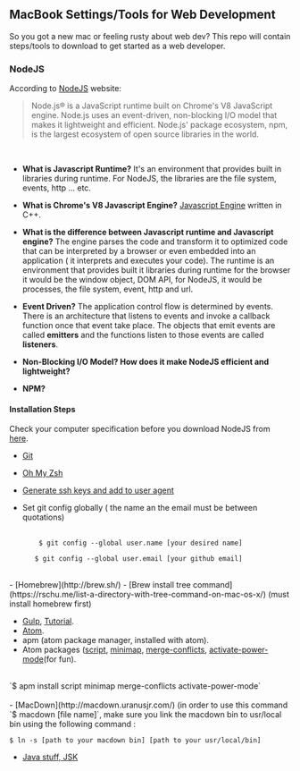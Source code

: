 ## MacBook Settings/Tools for Web Development
So you got a new mac or feeling rusty about web dev? This repo will contain steps/tools to download to get started as a web developer.

### NodeJS

According to [NodeJS](https://nodejs.org/en/) website:

>Node.js® is a JavaScript runtime built on Chrome's V8 JavaScript engine. Node.js uses an event-driven, non-blocking I/O model that makes it lightweight and efficient. Node.js' package ecosystem, npm, is the largest ecosystem of open source libraries in the world.

<br>

 - **What is Javascript Runtime?** It's an environment that provides built in libraries during runtime. For NodeJS, the libraries are  the file system, events, http ... etc.

 - **What is Chrome's V8 Javascript Engine?** [Javascript Engine](https://developers.google.com/v8/) written in C++.

 - **What is the difference between Javascript runtime and Javascript engine?** The engine parses the code and transform it to optimized code that can be interpreted by a browser or even embedded into an application ( it interprets and executes your code). The runtime is an environment that provides built it libraries during runtime for the browser it would be the window object, DOM API, for NodeJS, it would be processes, the file system, event, http and url.

 - **Event Driven?** The application control flow is determined by events. There is an architecture that listens to events and invoke a callback function once that event take place. The objects that emit events are called **emitters** and the functions listen to those events are called **listeners**.

 - **Non-Blocking I/O Model? How does it make NodeJS efficient and lightweight?**


 - **NPM?**

#### Installation Steps
Check your computer specification before you download NodeJS from [here](ttps://nodejs.org/en/download/).

 - [Git](https://git-scm.com/download/mac)
 - [Oh My Zsh](https://github.com/robbyrussell/oh-my-zsh)
 - [Generate ssh keys and add to user agent](https://help.github.com/articles/generating-a-new-ssh-key-and-adding-it-to-the-ssh-agent/)

 - Set git config globally ( the name an the email must be between quotations)<br>
 	<br>
 	```
 		$ git config --global user.name [your desired name]
 	 ```
 	 ```
 	 	$ git config --global user.email [your github email]
 	 ```
 <br>
 - [Homebrew](http://brew.sh/)
 - [Brew install tree command](https://rschu.me/list-a-directory-with-tree-command-on-mac-os-x/) (must install homebrew first)


 - [Gulp](https://www.npmjs.com/package/gulp), [Tutorial](https://travismaynard.com/writing/getting-started-with-gulp).
 - [Atom](https://atom.io/).
 - apm (atom package manager, installed with atom).
 - Atom packages ([script](https://github.com/rgbkrk/atom-script), [minimap](https://github.com/atom-minimap/minimap), [merge-conflicts](https://github.com/smashwilson/merge-conflicts), [activate-power-mode](https://atom.io/packages/activate-power-mode)(for fun).<br>
 <br>
    `$ apm install script minimap merge-conflicts activate-power-mode`
 <br>
 <br>
 - [MacDown](http://macdown.uranusjr.com/) (in order to use this command `$ macdown [file name]`, make sure you link the macdown bin to usr/local bin using the following command :

  ``$ ln -s [path to your macdown bin] [path to your usr/local/bin]
  ``
  <br>

 - [Java stuff, JSK](http://www.oracle.com/technetwork/java/javase/downloads/index-jsp-138363.html)
